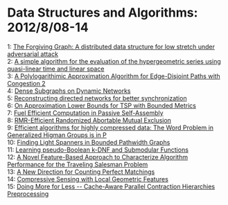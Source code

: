# Data Structures and Algorithms: 2012/8/08-14  
1: [The Forgiving Graph: A distributed data structure for low stretch under  adversarial attack](https://doi.org/10.48550/arXiv.0902.2501)  
2: [A simple algorithm for the evaluation of the hypergeometric series using  quasi-linear time and linear space](https://doi.org/10.48550/arXiv.1106.2301)  
3: [A Polylogarithimic Approximation Algorithm for Edge-Disjoint Paths with  Congestion 2](https://doi.org/10.48550/arXiv.1208.1272)  
4: [Dense Subgraphs on Dynamic Networks](https://doi.org/10.48550/arXiv.1208.1454)  
5: [Reconstructing directed networks for better synchronization](https://doi.org/10.48550/arXiv.1106.5906)  
6: [On Approximation Lower Bounds for TSP with Bounded Metrics](https://doi.org/10.48550/arXiv.1201.5821)  
7: [Fuel Efficient Computation in Passive Self-Assembly](https://doi.org/10.48550/arXiv.1208.1565)  
8: [RMR-Efficient Randomized Abortable Mutual Exclusion](https://doi.org/10.48550/arXiv.1208.1723)  
9: [Efficient algorithms for highly compressed data: The Word Problem in  Generalized Higman Groups is in P](https://doi.org/10.48550/arXiv.1207.6944)  
10: [Finding Light Spanners in Bounded Pathwidth Graphs](https://doi.org/10.48550/arXiv.1104.4669)  
11: [Learning pseudo-Boolean k-DNF and Submodular Functions](https://doi.org/10.48550/arXiv.1208.2294)  
12: [A Novel Feature-Based Approach to Characterize Algorithm Performance for  the Traveling Salesman Problem](https://doi.org/10.48550/arXiv.1208.2318)  
13: [A New Direction for Counting Perfect Matchings](https://doi.org/10.48550/arXiv.1208.2329)  
14: [Compressive Sensing with Local Geometric Features](https://doi.org/10.48550/arXiv.1208.2447)  
15: [Doing More for Less -- Cache-Aware Parallel Contraction Hierarchies  Preprocessing](https://doi.org/10.48550/arXiv.1208.2543)  
